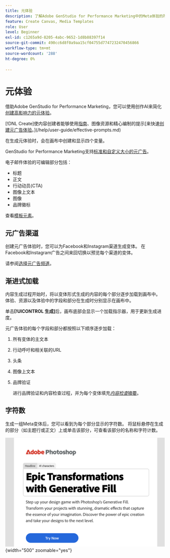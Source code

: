 ```yaml
---
title: 元体验
description: 了解Adobe GenStudio for Performance Marketing中的Meta体验的所有信息。
feature: Create Canvas, Media Templates
role: User
level: Beginner
exl-id: c1265a9d-8205-4abc-9652-1d8b88397f14
source-git-commit: 490cc6d8f0a9aa15cf04755d7747232470456866
workflow-type: tm+mt
source-wordcount: '288'
ht-degree: 0%

---
```


# 元体验

借助Adobe GenStudio for Performance Marketing，您可以使用创作AI来简化[创建高影响力的元体验](/help/user-guide/create/create-meta-ad.md)。

[!DNL Create]使内容创建者能够使用[指南](/help/user-guide/guidelines/overview.md)、图像资源和精心编制的提示[来快速[创建元广告体验](/help/user-guide/create/create-meta-ad.md)。](/help/user-guide/effective-prompts.md)

在生成元体验时，会在画布中创建和显示四个变量。

GenStudio for Performance Marketing支持[标准和自定义大小的元广告](/help/user-guide/content/best-practices-for-templates.md#follow-channel-specific-template-guidelines)。

电子邮件体验的可编辑部分包括：

* 标题
* 正文
* 行动动员(CTA)
* 图像上文本
* 图像
* 品牌徽标

查看[模板元素](/help/user-guide/content/use-templates.md#template-elements)。

<!-- ## Meta ad capabilities

Content creators and marketers can produce brand-consistent Meta ad experiences in GenStudio for Performance Marketing. -->

## 元广告渠道

创建元广告体验时，您可以为Facebook和Instagram渠道生成变体。 在Facebook和Instagram广告之间来回切换以预览每个渠道的变体。

请参阅[选择元广告频道](/help/user-guide/create/create-meta-ad.md#choose-meta-ads-channel)。

## 渐进式加载

内容生成过程开始时，将以变体形式生成的内容的每个部分逐步加载到画布中。 体验、资源以及体验中的字段和部分在生成时分别显示在画布中。

单击&#x200B;**[!UICONTROL 生成]**&#x200B;后，画布底部会显示一个加载指示器，用于更新生成进度。

元广告体验的每个字段和部分都按照以下顺序逐步加载：

1. 所有变体的主文本
1. 行动呼吁和相关联的URL
1. 头条
1. 图像上文本
1. 品牌验证

   进行品牌验证和内容检查过程，并为每个变体填充&#x200B;[_内容检查_&#x200B;摘要](/help/user-guide/guidelines/brand-validation.md#content-check-summary)。

## 字符数

生成一组Meta变体后，您可以看到为每个部分显示的字符数。 将鼠标悬停在生成的部分（如主题行或正文）上或单击该部分，可查看该部分的名称和字符计数。

![字符数](/help/assets/character-count.png){width="500" zoomable="yes"}
